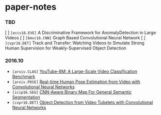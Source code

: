 # paper-notes

### TBD

[ ] `[eccv16.EVE]` A Discriminative Framework for AnomalyDetection in Large Videos
[ ] `[bmvc16.CNN]` Graph Based Convolutional Neural Network
[ ] `[cvpr16.DET]` Track and Transfer: Watching Videos to Simulate Strong Human Supervision for Weakly-Supervised Object Detection

### 2016.10

* `[arxiv.CLAS]` [YouTube-8M: A Large-Scale Video Classification Benchmark](paper-notes/youtube-8m.md)
* `[arxiv.POSE]` [Real-time Human Pose Estimation from Video with Convolutional Neural Networks](paper-notes/pose-video.md)
* `[icip16.SEG]` [CNN-Aware Binary Map For General Semantic Segmentation](paper-notes/cnn-itq.md)
* `[cvpr16.DET]` [Object Detection from Video Tubelets with Convolutional Neural Networks](paper-notes/tcnn.md)
